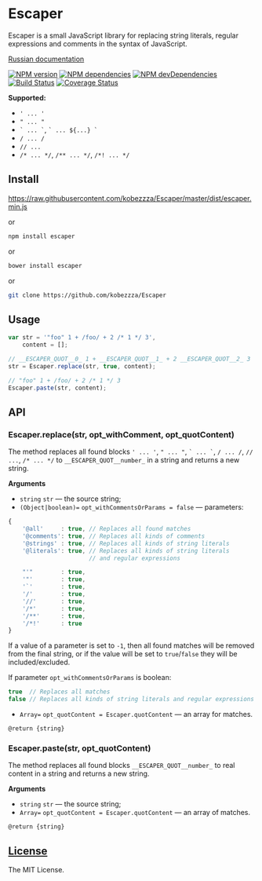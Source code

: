 # Escaper

Escaper is a small JavaScript library for replacing string literals, regular expressions and comments in the syntax of JavaScript.

[Russian documentation](https://github.com/kobezzza/Escaper/blob/master/README.ru.md)

[![NPM version](http://img.shields.io/npm/v/escaper.svg?style=flat)](http://badge.fury.io/js/escaper)
[![NPM dependencies](http://img.shields.io/david/kobezzza/Escaper.svg?style=flat)](https://david-dm.org/kobezzza/Escaper#info=dependencies&view=table)
[![NPM devDependencies](http://img.shields.io/david/dev/kobezzza/Escaper.svg?style=flat)](https://david-dm.org/kobezzza/Escaper#info=devDependencies&view=table)
[![Build Status](http://img.shields.io/travis/kobezzza/Escaper.svg?style=flat&branch=master)](https://travis-ci.org/kobezzza/Escaper)
[![Coverage Status](http://img.shields.io/coveralls/kobezzza/Escaper.svg?style=flat)](https://coveralls.io/r/kobezzza/Escaper?branch=master)

**Supported:**

* `' ... '`
* `" ... "`
* `` ` ... ` ``, `` ` ... ${...} ` ``
* `/ ... /`
* `// ...`
* `/* ... */`, `/** ... */`, `/*! ... */`

## Install

https://raw.githubusercontent.com/kobezzza/Escaper/master/dist/escaper.min.js

or

```bash
npm install escaper
```

or

```bash
bower install escaper
```

or

```bash
git clone https://github.com/kobezzza/Escaper
```

## Usage

```js
var str = '"foo" 1 + /foo/ + 2 /* 1 */ 3',
	content = [];

// __ESCAPER_QUOT__0_ 1 + __ESCAPER_QUOT__1_ + 2 __ESCAPER_QUOT__2_ 3
str = Escaper.replace(str, true, content);

// "foo" 1 + /foo/ + 2 /* 1 */ 3
Escaper.paste(str, content);
```

## API
### Escaper.replace(str, opt_withComment, opt_quotContent)

The method replaces all found blocks `' ... '`, `" ... "`, `` ` ... ` ``, `/ ... /`, `// ...`, `/* ... */` to
`__ESCAPER_QUOT__number_` in a string and returns a new string.

**Arguments**

* `string` `str` — the source string;
* `(Object|boolean)=` `opt_withCommentsOrParams = false` — parameters:

```js
{
	'@all'     : true, // Replaces all found matches
	'@comments': true, // Replaces all kinds of comments
	'@strings' : true, // Replaces all kinds of string literals
	'@literals': true, // Replaces all kinds of string literals
	                   // and regular expressions

	"'"        : true,
	'"'        : true,
	'`'        : true,
	'/'        : true,
	'//'       : true,
	'/*'       : true,
	'/**'      : true,
	'/*!'      : true
}
```

If a value of a parameter is set to `-1`, then all found matches will be removed from the final string, or if the value will be set to
`true`/`false` they will be included/excluded.

If parameter `opt_withCommentsOrParams` is boolean:

```js
true  // Replaces all matches
false // Replaces all kinds of string literals and regular expressions
```

* `Array=` `opt_quotContent = Escaper.quotContent` — an array for matches.

`@return {string}`

### Escaper.paste(str, opt_quotContent)

The method replaces all found blocks `__ESCAPER_QUOT__number_` to real content in a string and returns a new string.

**Arguments**

* `string` `str` — the source string;
* `Array=` `opt_quotContent = Escaper.quotContent` — an array of matches.

`@return {string}`

## [License](https://github.com/kobezzza/Escaper/blob/master/LICENSE)

The MIT License.
